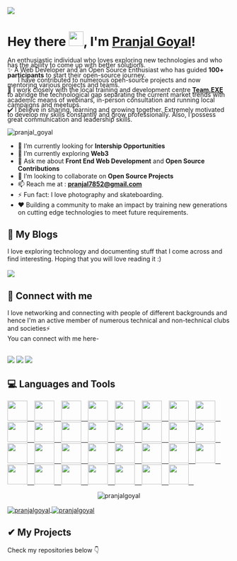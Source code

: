 ![](https://raw.githubusercontent.com/halfrost/halfrost/master/icons/header_.png)

# Hey there <img src="https://github.com/TheDudeThatCode/TheDudeThatCode/blob/master/Assets/Hi.gif" width="33px">, I'm [Pranjal Goyal](https://pranjal-portfolio.herokuapp.com/)!

<p style = "line-height: 80%">
An enthusiastic individual who loves exploring new technologies and who has the ability to come up with better solutions.  <br/>
  ✨ A Web Developer and an Open Source Enthusiast who has guided <b>100+ participants</b> to start their open-source journey.  <br/>
  &nbsp &nbsp  &nbsp I have contributed to numerous open-source projects and now mentoring various projects and teams.<br/>
  🌱 I work closely with the local training and development centre <b><a href="https://team-exe-website.herokuapp.com/">Team.EXE</a></b> to abridge the technological gap separating the current market trends with academic means of webinars, in-person consultation and running local campaigns and meetups. <br/>
  ✔️ I believe in sharing, learning and growing together. Extremely motivated to develop my skills constantly and grow professionally. Also, I possess
    great communication and leadership skills.
<br>
</p>

<p align="left"> <img src="https://komarev.com/ghpvc/?username=pranjal7852&label=Profile%20views&color=32CD32&style=flat-the-badge" alt="pranjal_goyal" /> </p>

- 🌱 I’m currently looking for <b>Intership Opportunities</b>
- 🔭 I’m currently exploring <b>Web3</b>
- 💬 Ask me about **Front End Web Development** and **Open Source Contributions**
- 👯 I’m looking to collaborate on **Open Source Projects**
- 📫 Reach me at : **pranjal7852@gmail.com**
- ⚡ Fun fact: I love photography and skateboarding.
- ❤️ Building a community to make an impact by training new generations on cutting edge technologies to meet future requirements.
  <br/>

## 🚀 My Blogs

I love exploring technology and documenting stuff that I come across and find interesting. Hoping that you will love reading it :)<br><br>
[<img src="https://img.shields.io/badge/Medium-12100E?style=for-the-badge&logo=medium&logoColor=white">](https://medium.com/@goelpranjal)

## 🤝 Connect with me

<p>
I love networking and connecting with people of different backgrounds and hence I'm an active member of numerous technical and non-technical clubs and societies⚡
<br/>
You can connect with me here- <br><br>

</p>

[<img src="	https://img.shields.io/badge/website-000000?style=for-the-badge&logo=About.me&logoColor=white">](https://about.me/pranjalgoyal)
[<img src="https://img.shields.io/badge/linkedin-%230077B5.svg?&style=for-the-badge&logo=linkedin&logoColor=white">](https://www.linkedin.com/in/pranjal-goyal-42a7a55b/)
[<img src="https://img.shields.io/badge/Instagram-E4405F?style=for-the-badge&logo=instagram&logoColor=white">](https://www.instagram.com/goelpranjal/)

## 💻 Languages and Tools

<p align="left"> <a href="https://developer.android.com" target="_blank">
             <img src="https://cdn.jsdelivr.net/gh/devicons/devicon/icons/html5/html5-original.svg" width="45px"/> &nbsp;&nbsp;
          <img src="https://cdn.jsdelivr.net/gh/devicons/devicon/icons/css3/css3-original.svg" width="45px"/> &nbsp;&nbsp;
          <img src="https://cdn.jsdelivr.net/gh/devicons/devicon/icons/bootstrap/bootstrap-original.svg" width="45px"/> &nbsp;&nbsp;
          <img src="https://cdn.jsdelivr.net/gh/devicons/devicon/icons/canva/canva-original.svg" width="45px"/> &nbsp;&nbsp;
          <img src="https://cdn.jsdelivr.net/gh/devicons/devicon/icons/codepen/codepen-original-wordmark.svg" width="45px"/> &nbsp;&nbsp;
          <img src="https://cdn.jsdelivr.net/gh/devicons/devicon/icons/sass/sass-original.svg" width="45px"/> &nbsp;&nbsp;
          <img src="https://cdn.jsdelivr.net/gh/devicons/devicon/icons/figma/figma-original.svg" width="45px"/> &nbsp;&nbsp;
          <img src="https://cdn.jsdelivr.net/gh/devicons/devicon/icons/tailwindcss/tailwindcss-original-wordmark.svg" width="45px"/> &nbsp;&nbsp;
          <img src="https://cdn.jsdelivr.net/gh/devicons/devicon/icons/javascript/javascript-original.svg" width="45px"/> &nbsp;&nbsp;
          <img src="https://cdn.jsdelivr.net/gh/devicons/devicon/icons/babel/babel-original.svg" width="45px"/> &nbsp;&nbsp;
<img src="https://cdn.jsdelivr.net/gh/devicons/devicon/icons/eslint/eslint-original-wordmark.svg" width="45px"/> &nbsp;&nbsp;
          <img src="https://cdn.jsdelivr.net/gh/devicons/devicon/icons/typescript/typescript-original.svg" width="45px"/> &nbsp;&nbsp;
          <img src="https://cdn.jsdelivr.net/gh/devicons/devicon/icons/nodejs/nodejs-original-wordmark.svg" width="45px"/> &nbsp;&nbsp;
<img src="https://cdn.jsdelivr.net/gh/devicons/devicon/icons/npm/npm-original-wordmark.svg" width="45px"/> &nbsp;&nbsp;
                     <img src="https://cdn.jsdelivr.net/gh/devicons/devicon/icons/nginx/nginx-original.svg" width="45px"/> &nbsp;&nbsp;          
           <img src="https://cdn.jsdelivr.net/gh/devicons/devicon/icons/express/express-original-wordmark.svg" width="45px"/> &nbsp;&nbsp;         
            <img src="https://cdn.jsdelivr.net/gh/devicons/devicon/icons/graphql/graphql-plain-wordmark.svg" width="45px"/> &nbsp;&nbsp;
            <img src="https://cdn.jsdelivr.net/gh/devicons/devicon/icons/mongodb/mongodb-original-wordmark.svg" width="45px"/> &nbsp;&nbsp;
            <img src="https://cdn.jsdelivr.net/gh/devicons/devicon/icons/redis/redis-original-wordmark.svg" width="45px"/> &nbsp;&nbsp;         
            <img src="https://cdn.jsdelivr.net/gh/devicons/devicon/icons/postgresql/postgresql-original-wordmark.svg" width="45px"/> &nbsp;&nbsp;
                     <img src="https://cdn.jsdelivr.net/gh/devicons/devicon/icons/react/react-original-wordmark.svg" width="45px"/> &nbsp;&nbsp;
 <img src="https://cdn.jsdelivr.net/gh/devicons/devicon/icons/nextjs/nextjs-original-wordmark.svg" width="45px"/> &nbsp;&nbsp;
                     <img src="https://cdn.jsdelivr.net/gh/devicons/devicon/icons/redux/redux-original.svg" width="45px"/> &nbsp;&nbsp;
          <img src="https://cdn.jsdelivr.net/gh/devicons/devicon/icons/digitalocean/digitalocean-original-wordmark.svg" width="45px"/> &nbsp;&nbsp;
<img src="https://cdn.jsdelivr.net/gh/devicons/devicon/icons/heroku/heroku-original-wordmark.svg" width="45px"/> &nbsp;&nbsp;
<img src="https://cdn.jsdelivr.net/gh/devicons/devicon/icons/firebase/firebase-plain-wordmark.svg" width="45px"/> &nbsp;&nbsp;
         <img src="https://cdn.jsdelivr.net/gh/devicons/devicon/icons/docker/docker-original-wordmark.svg" width="45px"/> &nbsp;&nbsp;
 <img src="https://cdn.jsdelivr.net/gh/devicons/devicon/icons/git/git-original-wordmark.svg" width="45px"/> &nbsp;&nbsp;
          <img src="https://cdn.jsdelivr.net/gh/devicons/devicon/icons/vscode/vscode-original-wordmark.svg" width="45px"/> &nbsp;&nbsp;
          <img src="https://cdn.jsdelivr.net/gh/devicons/devicon/icons/markdown/markdown-original.svg" width="45px"/> &nbsp;&nbsp;
           <img src="https://cdn.jsdelivr.net/gh/devicons/devicon/icons/debian/debian-original-wordmark.svg" width="45px"/> &nbsp;&nbsp;
</a> </p>

<p align=center >
<img src="https://github-readme-streak-stats.herokuapp.com?user=Pranjal7852&theme=dark&hide_border=true&date_format=j%20M%5B%20Y%5D" alt="pranjalgoyal"/> 
</p>

<a href="https://github.com/anuraghazra/convoychat">
  <img align="center" src="https://github-readme-stats.vercel.app/api?username=pranjal7852&show_icons=true&locale=en&theme=dark" alt="pranjalgoyal" />
</a>
<a href="https://github.com/anuraghazra/github-readme-stats">
  <img align="center" src="https://github-readme-stats.vercel.app/api/top-langs?username=pranjal7852&show_icons=true&locale=en&layout=compact&theme=dark" alt="pranjalgoyal" />
</a>

<!-- <p align=center >
<img src="https://github-readme-stats.vercel.app/api/top-langs?username=pranjal7852&show_icons=true&locale=en&layout=compact&theme=dark" alt="pranjalgoyal" />

&nbsp;<img src="https://github-readme-stats.vercel.app/api?username=pranjal7852&show_icons=true&locale=en&theme=dark" alt="pranjalgoyal" />

</p> -->

## ✔ My Projects

<p>
Check my repositories below 👇
</p>
</div>
